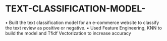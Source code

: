 # TEXT-CLASSIFICATION-MODEL-
• Built the text classification model for an e-commerce website to classify the text review as positive or negative. 
• Used Feature Engineering, KNN to build the model and Tfidf Vectorization to increase accuracy
